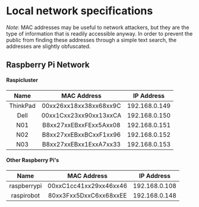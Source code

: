 # Local network specifications

*Note*:  MAC addresses may be useful to network attackers, but they are the type of information that is 
readily accessible anyway.  In order to prevent the public from finding these addresses through a simple
text search, the addresses are slightly obfuscated.

## Raspberry Pi Network

#### Raspicluster

|Name    |MAC Address           |IP Address   |
|:------:|:--------------------:|:-----------:|
|ThinkPad|00xx26xx18xx38xx68xx9C|192.168.0.149|
|Dell    |00xx1Cxx23xx90xx13xxCA|192.168.0.150|
|N01     |B8xx27xxEBxxFExx5Axx08|192.168.0.151|
|N02     |B8xx27xxEBxxBCxxF1xx96|192.168.0.152|
|N03     |B8xx27xxEBxx1ExxA7xx33|192.168.0.153|

#### Other Raspberry Pi's

|Name       |MAC Address           |IP Address   |
|:---------:|:--------------------:|:-----------:|
|raspberrypi|00xxC1cc41xx29xx46xx46|192.168.0.108|
|raspirobot |80xx3Fxx5DxxC6xx68xxEE|192.168.0.148|


